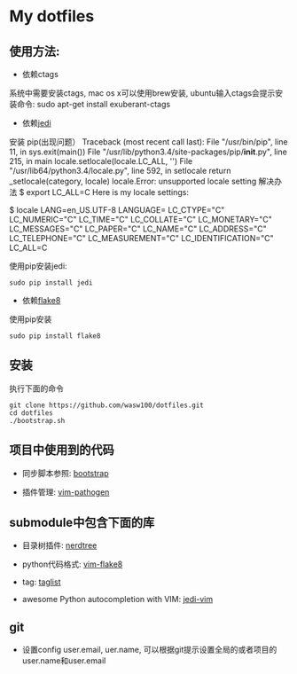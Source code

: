 # My dotfiles

## 使用方法:

- 依赖ctags 

系统中需要安装ctags, mac os x可以使用brew安装, ubuntu输入ctags会提示安装命令: sudo apt-get install exuberant-ctags

- 依赖[jedi](https://github.com/davidhalter/jedi) 

安装 pip(出现问题）
Traceback (most recent call last):
  File "/usr/bin/pip", line 11, in <module>
    sys.exit(main())
  File "/usr/lib/python3.4/site-packages/pip/__init__.py", line 215, in main
    locale.setlocale(locale.LC_ALL, '')
  File "/usr/lib64/python3.4/locale.py", line 592, in setlocale
    return _setlocale(category, locale)
locale.Error: unsupported locale setting
解决办法 
$ export LC_ALL=C
Here is my locale settings:

$ locale
LANG=en_US.UTF-8
LANGUAGE=
LC_CTYPE="C"
LC_NUMERIC="C"
LC_TIME="C"
LC_COLLATE="C"
LC_MONETARY="C"
LC_MESSAGES="C"
LC_PAPER="C"
LC_NAME="C"
LC_ADDRESS="C"
LC_TELEPHONE="C"
LC_MEASUREMENT="C"
LC_IDENTIFICATION="C"
LC_ALL=C


使用pip安装jedi:

    sudo pip install jedi

- 依赖[flake8](https://pypi.python.org/pypi/flake8)

使用pip安装

    sudo pip install flake8

## 安装

执行下面的命令

    git clone https://github.com/wasw100/dotfiles.git
    cd dotfiles
    ./bootstrap.sh

## 项目中使用到的代码

- 同步脚本参照: [bootstrap](https://github.com/mathiasbynens/dotfiles/blob/master/bootstrap.sh)

- 插件管理: [vim-pathogen](https://github.com/tpope/vim-pathogen)



## submodule中包含下面的库

- 目录树插件: [nerdtree](https://github.com/scrooloose/nerdtree)

- python代码格式: [vim-flake8](https://github.com/nvie/vim-flake8)

- tag: [taglist](https://github.com/vim-scripts/taglist.vim)

- awesome Python autocompletion with VIM: [jedi-vim](https://github.com/davidhalter/jedi-vim)

## git

- 设置config user.email, uer.name, 可以根据git提示设置全局的或者项目的user.name和user.email
